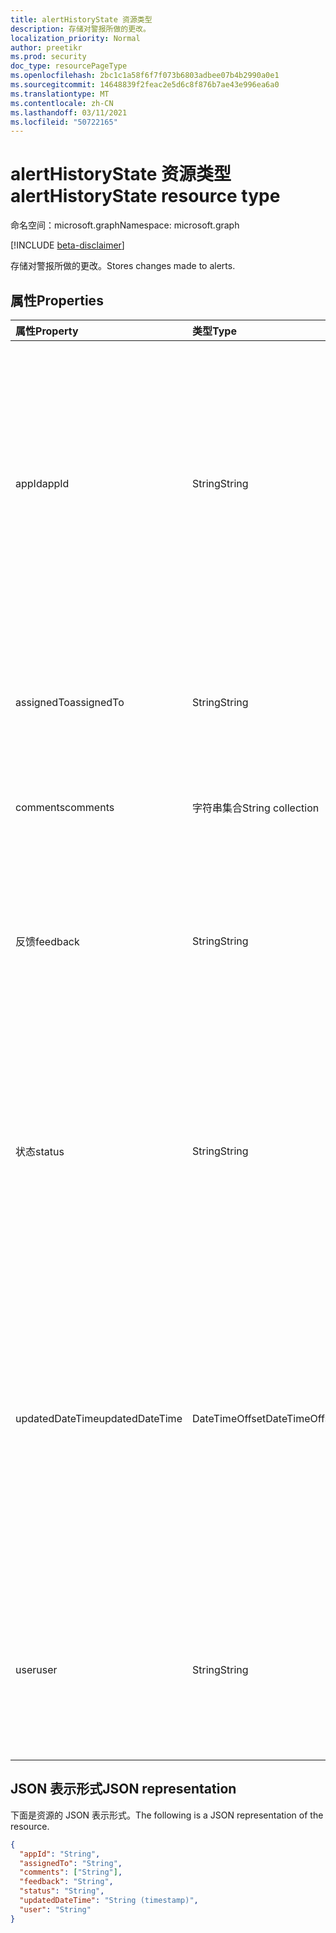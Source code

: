 ```yaml
---
title: alertHistoryState 资源类型
description: 存储对警报所做的更改。
localization_priority: Normal
author: preetikr
ms.prod: security
doc_type: resourcePageType
ms.openlocfilehash: 2bc1c1a58f6f7f073b6803adbee07b4b2990a0e1
ms.sourcegitcommit: 14648839f2feac2e5d6c8f876b7ae43e996ea6a0
ms.translationtype: MT
ms.contentlocale: zh-CN
ms.lasthandoff: 03/11/2021
ms.locfileid: "50722165"
---
```

# <a name="alerthistorystate-resource-type"></a><span data-ttu-id="2ddb5-103">alertHistoryState 资源类型</span><span class="sxs-lookup"><span data-stu-id="2ddb5-103">alertHistoryState resource type</span></span>

<span data-ttu-id="2ddb5-104">命名空间：microsoft.graph</span><span class="sxs-lookup"><span data-stu-id="2ddb5-104">Namespace: microsoft.graph</span></span>

[!INCLUDE [beta-disclaimer](../../includes/beta-disclaimer.md)]

<span data-ttu-id="2ddb5-105">存储对警报所做的更改。</span><span class="sxs-lookup"><span data-stu-id="2ddb5-105">Stores changes made to alerts.</span></span>

## <a name="properties"></a><span data-ttu-id="2ddb5-106">属性</span><span class="sxs-lookup"><span data-stu-id="2ddb5-106">Properties</span></span>

| <span data-ttu-id="2ddb5-107">属性</span><span class="sxs-lookup"><span data-stu-id="2ddb5-107">Property</span></span>     | <span data-ttu-id="2ddb5-108">类型</span><span class="sxs-lookup"><span data-stu-id="2ddb5-108">Type</span></span>        | <span data-ttu-id="2ddb5-109">说明</span><span class="sxs-lookup"><span data-stu-id="2ddb5-109">Description</span></span> |
|:-------------|:------------|:------------|
|<span data-ttu-id="2ddb5-110">appId</span><span class="sxs-lookup"><span data-stu-id="2ddb5-110">appId</span></span>|<span data-ttu-id="2ddb5-111">String</span><span class="sxs-lookup"><span data-stu-id="2ddb5-111">String</span></span>| <span data-ttu-id="2ddb5-112">提交更新的调用应用程序的应用程序 ID (PATCH) 警报。</span><span class="sxs-lookup"><span data-stu-id="2ddb5-112">The Application ID of the calling application that submitted an update (PATCH) to the alert.</span></span> <span data-ttu-id="2ddb5-113">appId 应从身份验证令牌中提取，调用应用程序不应手动输入。</span><span class="sxs-lookup"><span data-stu-id="2ddb5-113">The appId should be extracted from the auth token and not entered manually by the calling application.</span></span> |
|<span data-ttu-id="2ddb5-114">assignedTo</span><span class="sxs-lookup"><span data-stu-id="2ddb5-114">assignedTo</span></span>|<span data-ttu-id="2ddb5-115">String</span><span class="sxs-lookup"><span data-stu-id="2ddb5-115">String</span></span>| <span data-ttu-id="2ddb5-116">警报已分配给用户的 UPN， (注意：alert.assignedTo 仅存储最后一个值/UPN) 。</span><span class="sxs-lookup"><span data-stu-id="2ddb5-116">UPN of user the alert was assigned to (note: alert.assignedTo only stores the last value/UPN).</span></span> |
|<span data-ttu-id="2ddb5-117">comments</span><span class="sxs-lookup"><span data-stu-id="2ddb5-117">comments</span></span>|<span data-ttu-id="2ddb5-118">字符串集合</span><span class="sxs-lookup"><span data-stu-id="2ddb5-118">String collection</span></span>|<span data-ttu-id="2ddb5-119">登录用户输入的注释。</span><span class="sxs-lookup"><span data-stu-id="2ddb5-119">Comment entered by signed-in user.</span></span>|
|<span data-ttu-id="2ddb5-120">反馈</span><span class="sxs-lookup"><span data-stu-id="2ddb5-120">feedback</span></span>|<span data-ttu-id="2ddb5-121">String</span><span class="sxs-lookup"><span data-stu-id="2ddb5-121">String</span></span>| <span data-ttu-id="2ddb5-122">分析员对此更新中警报的反馈。</span><span class="sxs-lookup"><span data-stu-id="2ddb5-122">Analyst feedback on the alert in this update.</span></span> <span data-ttu-id="2ddb5-123">可取值为：`unknown`、`truePositive`、`falsePositive`、`benignPositive`。</span><span class="sxs-lookup"><span data-stu-id="2ddb5-123">Possible values are: `unknown`, `truePositive`, `falsePositive`, `benignPositive`.</span></span>|
|<span data-ttu-id="2ddb5-124">状态</span><span class="sxs-lookup"><span data-stu-id="2ddb5-124">status</span></span>|<span data-ttu-id="2ddb5-125">String</span><span class="sxs-lookup"><span data-stu-id="2ddb5-125">String</span></span>| <span data-ttu-id="2ddb5-126">警报状态值 (更新) 。</span><span class="sxs-lookup"><span data-stu-id="2ddb5-126">Alert status value (if updated).</span></span> <span data-ttu-id="2ddb5-127">可取值为：`unknown`、`newAlert`、`inProgress`、`resolved`、`dismissed`。</span><span class="sxs-lookup"><span data-stu-id="2ddb5-127">Possible values are: `unknown`, `newAlert`, `inProgress`, `resolved`, `dismissed`.</span></span>|
|<span data-ttu-id="2ddb5-128">updatedDateTime</span><span class="sxs-lookup"><span data-stu-id="2ddb5-128">updatedDateTime</span></span>|<span data-ttu-id="2ddb5-129">DateTimeOffset</span><span class="sxs-lookup"><span data-stu-id="2ddb5-129">DateTimeOffset</span></span>| <span data-ttu-id="2ddb5-130">警报更新的日期和时间。</span><span class="sxs-lookup"><span data-stu-id="2ddb5-130">Date and time of the alert update.</span></span> <span data-ttu-id="2ddb5-131">时间戳类型表示采用 ISO 8601 格式的日期和时间信息，始终采用 UTC 时区。</span><span class="sxs-lookup"><span data-stu-id="2ddb5-131">The Timestamp type represents date and time information using ISO 8601 format and is always in UTC time.</span></span> <span data-ttu-id="2ddb5-132">例如，2014 年 1 月 1 日午夜 UTC 为 `2014-01-01T00:00:00Z`</span><span class="sxs-lookup"><span data-stu-id="2ddb5-132">For example, midnight UTC on Jan 1, 2014 is `2014-01-01T00:00:00Z`</span></span>|
|<span data-ttu-id="2ddb5-133">user</span><span class="sxs-lookup"><span data-stu-id="2ddb5-133">user</span></span>|<span data-ttu-id="2ddb5-134">String</span><span class="sxs-lookup"><span data-stu-id="2ddb5-134">String</span></span>| <span data-ttu-id="2ddb5-135">更新警报的已登录用户的 UPN， (令牌获取的警报- 如果用户/委派身份验证模式) 。</span><span class="sxs-lookup"><span data-stu-id="2ddb5-135">UPN of the signed-in user that updated the alert (taken from the bearer token - if in user/delegated auth mode).</span></span> |

## <a name="json-representation"></a><span data-ttu-id="2ddb5-136">JSON 表示形式</span><span class="sxs-lookup"><span data-stu-id="2ddb5-136">JSON representation</span></span>

<span data-ttu-id="2ddb5-137">下面是资源的 JSON 表示形式。</span><span class="sxs-lookup"><span data-stu-id="2ddb5-137">The following is a JSON representation of the resource.</span></span>

<!-- {
  "blockType": "resource",
  "optionalProperties": [

  ],
  "@odata.type": "microsoft.graph.alertHistoryState",
  "baseType": null
}-->

```json
{
  "appId": "String",
  "assignedTo": "String",
  "comments": ["String"],
  "feedback": "String",
  "status": "String",
  "updatedDateTime": "String (timestamp)",
  "user": "String"
}
```

<!-- uuid: 16cd6b66-4b1a-43a1-adaf-3a886856ed98
2019-02-04 14:57:30 UTC -->
<!-- {
  "type": "#page.annotation",
  "description": "alertHistoryState resource",
  "keywords": "",
  "section": "documentation",
  "tocPath": ""
}-->

